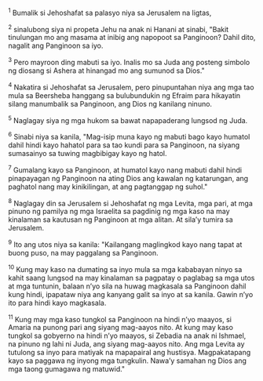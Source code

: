 <sup>1</sup>
Bumalik si Jehoshafat sa palasyo niya sa Jerusalem na ligtas, 

<sup>2</sup>
sinalubong siya ni propeta Jehu na anak ni Hanani at sinabi, "Bakit tinulungan mo ang masama at inibig ang napopoot sa Panginoon? Dahil dito, nagalit ang Panginoon sa iyo. 

<sup>3</sup>
Pero mayroon ding mabuti sa iyo. Inalis mo sa Juda ang posteng simbolo ng diosang si Ashera at hinangad mo ang sumunod sa Dios." 

<sup>4</sup>
Nakatira si Jehoshafat sa Jerusalem, pero pinupuntahan niya ang mga tao mula sa Beersheba hanggang sa bulubundukin ng Efraim para hikayatin silang manumbalik sa Panginoon, ang Dios ng kanilang ninuno. 

<sup>5</sup>
Naglagay siya ng mga hukom sa bawat napapaderang lungsod ng Juda. 

<sup>6</sup>
Sinabi niya sa kanila, "Mag-isip muna kayo ng mabuti bago kayo humatol dahil hindi kayo hahatol para sa tao kundi para sa Panginoon, na siyang sumasainyo sa tuwing magbibigay kayo ng hatol. 

<sup>7</sup>
Gumalang kayo sa Panginoon, at humatol kayo nang mabuti dahil hindi pinapayagan ng Panginoon na ating Dios ang kawalan ng katarungan, ang paghatol nang may kinikilingan, at ang pagtanggap ng suhol." 

<sup>8</sup>
Naglagay din sa Jerusalem si Jehoshafat ng mga Levita, mga pari, at mga pinuno ng pamilya ng mga Israelita sa pagdinig ng mga kaso na may kinalaman sa kautusan ng Panginoon at mga alitan. At silaʼy tumira sa Jerusalem. 

<sup>9</sup>
Ito ang utos niya sa kanila: "Kailangang maglingkod kayo nang tapat at buong puso, na may paggalang sa Panginoon. 

<sup>10</sup>
Kung may kaso na dumating sa inyo mula sa mga kababayan ninyo sa kahit saang lungsod na may kinalaman sa pagpatay o paglabag sa mga utos at mga tuntunin, balaan nʼyo sila na huwag magkasala sa Panginoon dahil kung hindi, ipapataw niya ang kanyang galit sa inyo at sa kanila. Gawin nʼyo ito para hindi kayo magkasala. 

<sup>11</sup>
Kung may mga kaso tungkol sa Panginoon na hindi nʼyo maayos, si Amaria na punong pari ang siyang mag-aayos nito. At kung may kaso tungkol sa gobyerno na hindi nʼyo maayos, si Zebadia na anak ni Ishmael, na pinuno ng lahi ni Juda, ang siyang mag-aayos nito. Ang mga Levita ay tutulong sa inyo para matiyak na mapapairal ang hustisya. Magpakatapang kayo sa paggawa ng inyong mga tungkulin. Nawaʼy samahan ng Dios ang mga taong gumagawa ng matuwid."